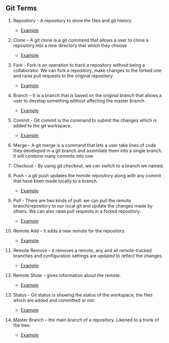 ## Git Terms

1. Repository - A repository to store the files and git history

    * [Example](https://help.github.com/en/github/creating-cloning-and-archiving-repositories/about-repositories
)
2. Clone – A git clone is a git command that allows a user to clone a repository into a new directory that which they choose

    * [Example](https://help.github.com/en/github/creating-cloning-and-archiving-repositories/cloning-a-repository
)
3. Fork - Fork is an operation to track a repository without being a collaborator. We can fork a repository, make changes to the forked one and raise pull requests to the original repository.

    * [Example](https://help.github.com/en/github/creating-cloning-and-archiving-repositories/cloning-a-repository
)
4. Branch – It is a branch that is based on the original branch that allows a user to develop something without affecting the master branch.

    * [Example](https://help.github.com/en/github/collaborating-with-issues-and-pull-requests/about-branches
)
5. Commit - Git commit is the command to submit the changes which is added to the git workspace.

    * [Example](https://help.github.com/en/desktop/contributing-to-projects/committing-and-reviewing-changes-to-your-project
)
6. Merge – A git merge is a command that lets a user take lines of code they developed in a git branch and assimilate them into a single branch. It will combine many commits into one.
7. Checkout - By using git checkout, we can switch to a branch we named.
8. Push – a git push updates the remote repository along with any commit that have been made locally to a branch.

    * [Example](https://www.atlassian.com/git/tutorials/syncing/git-push)

9. Pull - There are two kinds of pull: we can pull the remote branch/repository to our local git and update the changes made by others. We can also raise pull requests in a forked repository.
   
    * [Example](https://www.atlassian.com/git/tutorials/syncing/git-pull)
    
10. Remote Add – it adds a new remote for the repository.

    * [Example](https://docs.github.com/en/github/using-git/adding-a-remote
)

11. Remote Remove – it removes a remote, any and all remote-tracked branches and configuration settings are updated to reflect the changes.

    * [Example](https://docs.github.com/en/github/using-git/removing-a-remote)
 
12. Remote  Show – gives information about the remote.

    * [Example](https://git-scm.com/docs/git-remote)

13. Status - Git status is showing the status of the workspace, the files which are added and committed or not.

    * [Example]( https://git-scm.com/docs/git-status)
 
14. Master Branch – the main branch of a repository. Likened to a trunk of the tree.

    * [Example](https://git-scm.com/book/en/v2/Git-Branching-Branches-in-a-Nutshell#:~:text=The%20default%20branch%20name%20in,branch%20pointer%20moves%20forward%20automatically.&text=The%20%E2%80%9Cmaster%E2%80%9D%20branch%20in%20Git%20is%20not%20a%20special%20branch.
)